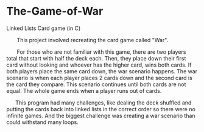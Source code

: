# The-Game-of-War
Linked Lists Card game (in C)

       This project involved recreating the card game called "War".
       
       For those who are not familiar with this game, there are two players total that start with half the deck each. Then, they place down their first card without looking and whoever has the higher card, wins both cards. If both players place the same card down, the war scenario happens. The war scenario is when each player places 2 cards down and the second card is the card they compare. This scenario continues until both cards are not equal. The whole game ends when a player runs out of cards. 
			 
      This program had many challenges, like dealing the deck shuffled and putting the cards back into linked lists in the correct order so there were no infinite games. And the biggest challenge was creating a war scenario than could withstand many loops. 

